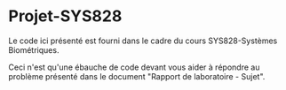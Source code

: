 # Projet-SYS828

Le code ici présenté est fourni dans le cadre du cours SYS828-Systèmes Biométriques. 

Ceci n'est qu'une ébauche de code devant vous aider à répondre au problème présenté dans le document "Rapport de laboratoire - Sujet".
